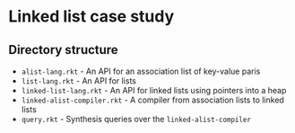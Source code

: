 # Linked list case study

## Directory structure

* `alist-lang.rkt` - An API for an association list of key-value paris
* `list-lang.rkt` - An API for lists
* `linked-list-lang.rkt` - An API for linked lists using pointers into a heap
* `linked-alist-compiler.rkt` - A compiler from association lists to linked lists
* `query.rkt` - Synthesis queries over the `linked-alist-compiler`

